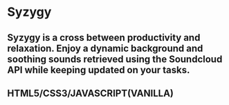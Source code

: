 # Syzygy

## Syzygy is a cross between productivity and relaxation. Enjoy a dynamic background and soothing sounds retrieved using the Soundcloud API while keeping updated on your tasks.

## HTML5/CSS3/JAVASCRIPT(VANILLA)
